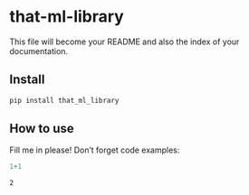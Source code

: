 # that-ml-library

<!-- WARNING: THIS FILE WAS AUTOGENERATED! DO NOT EDIT! -->

This file will become your README and also the index of your
documentation.

## Install

``` sh
pip install that_ml_library
```

## How to use

Fill me in please! Don’t forget code examples:

``` python
1+1
```

    2
